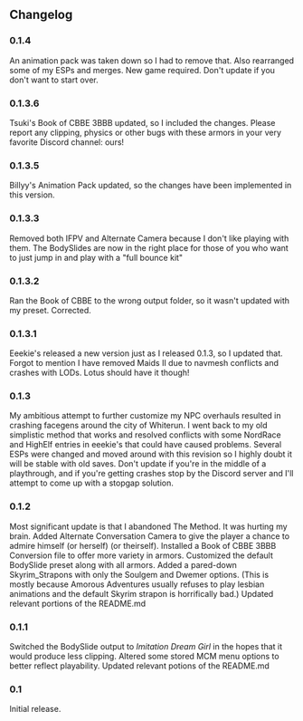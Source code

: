 ## Changelog

### 0.1.4

An animation pack was taken down so I had to remove that. Also rearranged some of my ESPs and merges. New game required. Don't update if you don't want to start over.

### 0.1.3.6

Tsuki's Book of CBBE 3BBB updated, so I included the changes. Please report any clipping, physics or other bugs with these armors in your very favorite Discord channel: ours!

### 0.1.3.5

Billyy's Animation Pack updated, so the changes have been implemented in this version.

### 0.1.3.3

Removed both IFPV and Alternate Camera because I don't like playing with them. The BodySlides are now in the right place for those of you who want to just jump in and play with a "full bounce kit"

### 0.1.3.2

Ran the Book of CBBE to the wrong output folder, so it wasn't updated with my preset. Corrected.

### 0.1.3.1

Eeekie's released a new version just as I released 0.1.3, so I updated that. Forgot to mention I have removed Maids II due to navmesh conflicts and crashes with LODs. Lotus should have it though!

### 0.1.3

My ambitious attempt to further customize my NPC overhauls resulted in crashing facegens around the city of Whiterun. I went back to my old simplistic method that works and resolved conflicts with some NordRace and HighElf entries in eeekie's that could have caused problems. Several ESPs were changed and moved around with this revision so I highly doubt it will be stable with old saves. Don't update if you're in the middle of a playthrough, and if you're getting crashes stop by the Discord server and I'll attempt to come up with a stopgap solution.

### 0.1.2

Most significant update is that I abandoned The Method. It was hurting my brain. Added Alternate Conversation Camera to give the player a chance to admire himself (or herself) (or theirself). Installed a Book of CBBE 3BBB Conversion file to offer more variety in armors. Customized the default BodySlide preset along with all armors. Added a pared-down Skyrim_Strapons with only the Soulgem and Dwemer options. (This is mostly because Amorous Adventures usually refuses to play lesbian animations and the default Skyrim strapon is horrifically bad.) Updated relevant portions of the README.md

### 0.1.1

Switched the BodySlide output to _Imitation Dream Girl_ in the hopes that it would produce less clipping. Altered some stored MCM menu options to better reflect playability. Updated relevant potions of the README.md

### 0.1

Initial release.


